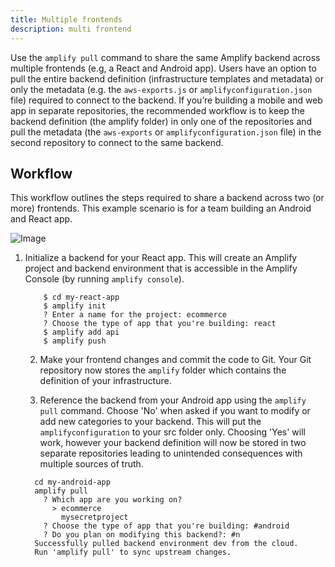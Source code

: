 ```yaml
---
title: Multiple frontends
description: multi frontend
---
```


Use the `amplify pull` command to share the same Amplify backend across multiple frontends (e.g, a React and Android app). Users have an option to pull the entire backend definition (infrastructure templates and metadata) or only the metadata (e.g. the `aws-exports.js` or `amplifyconfiguration.json` file) required to connect to the backend. If you’re building a mobile and web app in separate repositories, the recommended workflow is to keep the backend definition (the amplify folder) in only one of the repositories and pull the metadata (the `aws-exports` or `amplifyconfiguration.json` file) in the second repository to connect to the same backend.

## Workflow

This workflow outlines the steps required to share a backend across two (or more) frontends. This example scenario is for a team building an Android and React app.

![Image](~/images/multiple-frontends.png)

1. Initialize a backend for your React app. This will create an Amplify project and backend environment that is accessible in the Amplify Console (by running `amplify console`). 

	```console
	    $ cd my-react-app
	    $ amplify init
		? Enter a name for the project: ecommerce
		? Choose the type of app that you're building: react
	    $ amplify add api
	    $ amplify push
	```
	2. Make your frontend changes and commit the code to Git. Your Git repository now stores the `amplify` folder which contains the definition of your infrastructure.

	3. Reference the backend from your Android app using the `amplify pull` command. Choose 'No' when asked if you want to modify or add new categories to your backend. This will put the `amplifyconfiguration` to your src folder only. Choosing 'Yes' will work, however your backend definition will now be stored in two separate repositories leading to unintended consequences with multiple sources of truth. 

	```console
	  cd my-android-app
	  amplify pull
		? Which app are you working on?
		  > ecommerce
		    mysecretproject
		? Choose the type of app that you're building: #android
		? Do you plan on modifying this backend?: #n
	  Successfully pulled backend environment dev from the cloud.
	  Run 'amplify pull' to sync upstream changes.
	```
